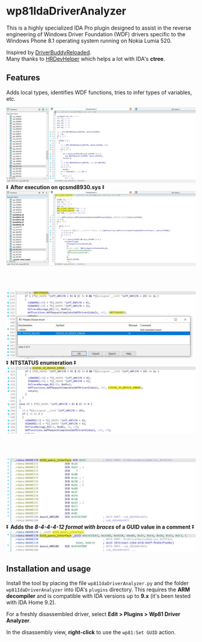 # wp81IdaDriverAnalyzer

This is a highly specialized IDA Pro plugin designed to assist in the reverse engineering of Windows Driver Foundation (WDF) drivers specific to the Windows Phone 8.1 operating system running on Nokia Lumia 520.  

Inspired by [DriverBuddyReloaded](https://github.com/VoidSec/DriverBuddyReloaded).  
Many thanks to [HRDevHelper](https://github.com/patois/HRDevHelper) which helps a lot with IDA's **ctree**.  

## Features

Adds local types, identifies WDF functions, tries to infer types of variables, etc.

![beforeFunction](captures/Capture01.JPG)
:arrow_double_down: **After execution on qcsmd8930.sys** :arrow_double_down:
![afterFunction](captures/Capture02.JPG)

<br>
<br>

![beforeEnum](captures/Capture03.JPG)
:arrow_double_down: **NTSTATUS enumeration**  :arrow_double_down:
![beforeEnum](captures/Capture04.JPG)

<br>
<br>

![beforeGUID](captures/Capture05.JPG)
:arrow_double_down: **Adds the _8-4-4-4-12 format with braces_ of a GUID value in a comment** :arrow_double_down:
![beforeGUID](captures/Capture06.JPG)

## Installation and usage

Install the tool by placing the file `wp81IdaDriverAnalyzer.py` and the folder `wp81IdaDriverAnalyzer` into IDA's `plugins` directory. This requires the **ARM decompiler** and is compatible with IDA versions up to **9.x** (it's been tested with IDA Home 9.2).

For a freshly disassembled driver, select **Edit > Plugins > Wp81 Driver Analyzer**.

In the disassembly view, **right-click** to use the `wp81:Set GUID` action.
